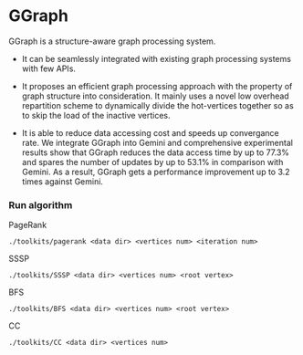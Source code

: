 # GGraph
GGraph is a structure-aware graph processing system.

* It can be seamlessly integrated with existing graph processing systems with few APIs. 

* It proposes an efficient graph processing approach with the property of graph structure into consideration. It mainly uses a novel low overhead repartition scheme to dynamically divide the hot-vertices together so as to skip the load of the inactive vertices. 

* It is able to reduce data accessing cost and speeds up convergance rate. We integrate GGraph into Gemini and comprehensive experimental results show that GGraph reduces the data access time by up to 77.3% and spares the number of updates by up to 53.1% in comparison with Gemini. As a result, GGraph gets a performance improvement up to 3.2 times against Gemini.

### Run algorithm
PageRank
``` shell
./toolkits/pagerank <data dir> <vertices num> <iteration num>
```

SSSP
``` shell
./toolkits/SSSP <data dir> <vertices num> <root vertex>
```

BFS
``` shell
./toolkits/BFS <data dir> <vertices num> <root vertex>
```

CC
``` shell
./toolkits/CC <data dir> <vertices num> 
```
